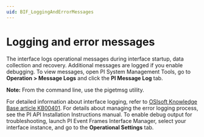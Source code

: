 ```yaml
---
uid: BIF_LoggingAndErrorMessages
---
```


# Logging and error messages

The interface logs operational messages during interface startup, data collection and recovery. Additional messages are logged if you enable debugging. To view messages, open PI System Management Tools, go to **Operation > Message Logs** and click the **PI Message Log** tab. 

**Note:** From the command line, use the pigetmsg utility.

For detailed information about interface logging, refer to [OSIsoft Knowledge Base article KB00401](https://customers.osisoft.com/s/knowledgearticle?knowledgeArticleUrl=How-to-check-your-PI-Interface-log-files). For details about managing the error logging process, see the PI API Installation Instructions manual. To enable debug output for troubleshooting, launch PI Event Frames Interface Manager, select your interface instance, and go to the **Operational Settings** tab.
